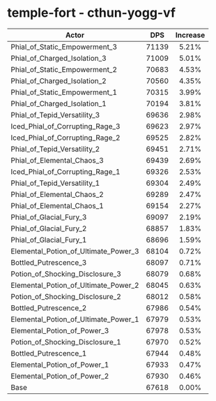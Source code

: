 # temple-fort - cthun-yogg-vf
| Actor | DPS | Increase |
|---|:---:|:---:|
|Phial_of_Static_Empowerment_3|71139|5.21%|
|Phial_of_Charged_Isolation_3|71009|5.01%|
|Phial_of_Static_Empowerment_2|70683|4.53%|
|Phial_of_Charged_Isolation_2|70560|4.35%|
|Phial_of_Static_Empowerment_1|70315|3.99%|
|Phial_of_Charged_Isolation_1|70194|3.81%|
|Phial_of_Tepid_Versatility_3|69636|2.98%|
|Iced_Phial_of_Corrupting_Rage_3|69623|2.97%|
|Iced_Phial_of_Corrupting_Rage_2|69525|2.82%|
|Phial_of_Tepid_Versatility_2|69451|2.71%|
|Phial_of_Elemental_Chaos_3|69439|2.69%|
|Iced_Phial_of_Corrupting_Rage_1|69326|2.53%|
|Phial_of_Tepid_Versatility_1|69304|2.49%|
|Phial_of_Elemental_Chaos_2|69289|2.47%|
|Phial_of_Elemental_Chaos_1|69154|2.27%|
|Phial_of_Glacial_Fury_3|69097|2.19%|
|Phial_of_Glacial_Fury_2|68857|1.83%|
|Phial_of_Glacial_Fury_1|68696|1.59%|
|Elemental_Potion_of_Ultimate_Power_3|68104|0.72%|
|Bottled_Putrescence_3|68097|0.71%|
|Potion_of_Shocking_Disclosure_3|68079|0.68%|
|Elemental_Potion_of_Ultimate_Power_2|68045|0.63%|
|Potion_of_Shocking_Disclosure_2|68012|0.58%|
|Bottled_Putrescence_2|67986|0.54%|
|Elemental_Potion_of_Ultimate_Power_1|67979|0.53%|
|Elemental_Potion_of_Power_3|67978|0.53%|
|Potion_of_Shocking_Disclosure_1|67970|0.52%|
|Bottled_Putrescence_1|67944|0.48%|
|Elemental_Potion_of_Power_1|67933|0.47%|
|Elemental_Potion_of_Power_2|67930|0.46%|
|Base|67618|0.00%|
